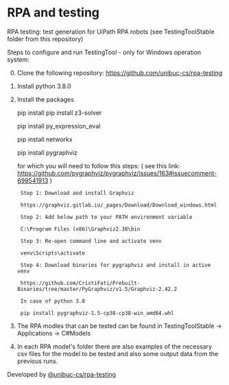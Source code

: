 # RPA and testing
RPA testing: test generation for UiPath RPA robots (see TestingToolStable folder from this repository)

Steps to configure and run TestingTool - only for Windows operation system:

0. Clone the following repository:
   https://github.com/unibuc-cs/rpa-testing
   
1. Install python 3.8.0

2. Install the packages

	pip install pip install z3-solver
	
	pip install py_expression_eval
	
	pip install networkx
	
	pip install pygraphviz
	
	for which you will need to follow this steps: ( see this link: https://github.com/pygraphviz/pygraphviz/issues/163#issuecomment-698541913 )
	
		Step 1: Download and install Graphviz

		https://graphviz.gitlab.io/_pages/Download/Download_windows.html

		Step 2: Add below path to your PATH environment variable

		C:\Program Files (x86)\Graphviz2.38\bin

		Step 3: Re-open command line and activate venv

		venv\Scripts\activate

		Step 4: Download binaries for pygraphviz and install in active venv

		https://github.com/CristiFati/Prebuilt-Binaries/tree/master/PyGraphviz/v1.5/Graphviz-2.42.2

		In case of python 3.8

		pip install pygraphviz-1.5-cp38-cp38-win_amd64.whl
3. The RPA modles that can be tested can be found in TestingToolStable -> Applications -> C#Models
4. In each RPA model's folder there are also examples of the necessary csv files for the model to be tested and also some output data from the previous runs.

Developed by [@unibuc-cs/rpa-testing](https://github.com/orgs/unibuc-cs/teams/rpa-testing)
